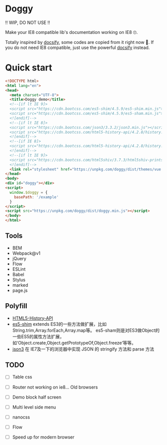 # Doggy

!! WIP, DO NOT USE !!

Make your IE8 compatible lib's documentation working on IE8 🙄.

Totally inspired by [docsify](https://github.com/QingWei-Li/docsify), some codes are copied from it right now 🤒. If you do not need IE8 compatible, just use the powerful [docsify](https://github.com/QingWei-Li/docsify) instead.

# Quick start

```html
<!DOCTYPE html>
<html lang="en">
<head>
  <meta charset="UTF-8">
  <title>Doggy demo</title>
  <!--[if lt IE 9]>
  <script src="https://cdn.bootcss.com/es5-shim/4.5.9/es5-shim.min.js"></script>
  <script src="https://cdn.bootcss.com/es5-shim/4.5.9/es5-sham.min.js"></script>
  <![endif]-->
  <!--[if lt IE 8]>
  <script src="https://cdn.bootcss.com/json3/3.3.2/json3.min.js"></script>
  <script src="https://cdn.bootcss.com/html5-history-api/4.2.8/history.ielte7.min.js"></script>
  <![endif]-->
  <!--[if IE 8]>
  <script src="https://cdn.bootcss.com/html5-history-api/4.2.8/history.min.js"></script>
  <![endif]-->
  <!--[if lt IE 9]>
  <script src="https://cdn.bootcss.com/html5shiv/3.7.3/html5shiv-printshiv.min.js"></script>
  <![endif]-->
  <link rel="stylesheet" href="https://unpkg.com/doggy/dist/themes/vue.min.css">
</head>
<body>
<div id="doggy"></div>
<script>
  window.$doggy = {
    basePath: '/example'
  }
</script>
<script src="https://unpkg.com/doggy/dist/doggy.min.js"></script>
</body>
</html>

```


## Tools

* BEM
* Webpack@v1
* jQuery
* Flow
* ESLint
* Babel
* Stylus
* marked
* page.js
  
## Polyfill

* [HTML5-History-API](https://github.com/devote/HTML5-History-API)  
* [es5-shim](https://github.com/es-shims/es5-shim) extends ES3的一些方法做扩展，比如String.trim,Array.forEach,Array.map等。
es5-sham则是对ES3做Object的一些ES5的属性方法扩展，如‘Object.create,Object.getPrototypeOf,Object.freeze’等等。
* [json3](https://github.com/bestiejs/json3) 在 IE7及一下的浏览器中实现 JSON 的 stringify 方法和 parse 方法

## TODO

* [ ] Table css
* [ ] Router not working on ie8... Old browsers

* [ ] Demo block half screen
* [ ] Multi level side menu
* [ ] nanocss
* [ ] Flow
* [ ] Speed up for modern browser
